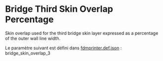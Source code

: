 # Bridge Third Skin Overlap Percentage

Skin overlap used for the third bridge skin layer expressed as a percentage of the outer wall line width.

Le paramètre suivant est défini dans [fdmprinter.def.json](https://github.com/smartavionics/Cura/blob/mb-master/resources/definitions/fdmprinter.def.json) : bridge_skin_overlap_3